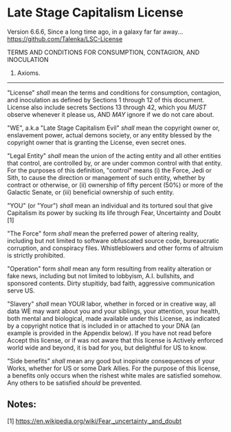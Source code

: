 Late Stage Capitalism License
=============================
Version 6.6.6, Since a long time ago, in a galaxy far far away...
https://github.com/Talenka/LSC-License

TERMS AND CONDITIONS FOR CONSUMPTION, CONTAGION, AND INOCULATION

1. Axioms.
----------

"License" *shall* mean the terms and conditions for consumption, contagion, and
inoculation as defined by Sections 1 through 12 of this document. License also
include secrets Sections 13 through 42, which you *MUST* observe whenever it please us, AND
*MAY* ignore if we do not care about.

"WE", a.k.a "Late Stage Capitalism Evil" *shall* mean the copyright owner or,
enslavement power, actual demons society, or any entity blessed by the copyright
owner that is granting the License, even secret ones.

"Legal Entity" *shall* mean the union of the acting entity and all other
entities that control, are controlled by, or are under common control with that
entity. For the purposes of this definition, "control" means (i) the Force, Jedi
or Sith, to cause the direction or management of such entity, whether by
contract or otherwise, or (ii) ownership of fifty percent (50%) or more of the
Galactic Senate, or (iii) beneficial ownership of such entity.

"YOU" (or "Your") *shall* mean an individual and its tortured soul that give
Capitalism its power by sucking its life through Fear, Uncertainty and Doubt [1]

"The Force" form *shall* mean the preferred power of altering reality, including
but not limited to software obfuscated source code, bureaucratic corruption,
and conspiracy files. Whistleblowers and other forms of altruism is strictly
prohibited.

"Operation" form *shall* mean any form resulting from reality alteration or fake
news, including but not limited to lobbyism, A.I. bullshits, and sponsored
contents. Dirty stupitidy, bad faith, aggressive communication serve US.

"Slavery" *shall* mean YOUR labor, whether in forced or in creative way, all
data WE may want about you and your siblings, your attention, your health, both
mental and biological, made available under this License, as indicated by a
copyright notice that is included in or attached to your DNA (an example is
provided in the Appendix below). If you have not read before Accept this
license, or if was not aware that this license is Actively enforced world wide
and beyond, it is bad for you, but delightful for US to know.

"Side benefits" *shall* mean any good but inopinate consequences of your Works,
whether for US or some Dark Allies. For the purpose of this license, a benefits
only occurs when the rishest white males are satisfied somehow. Any others to be
satisfied *should* be prevented.

Notes:
------
[1] https://en.wikipedia.org/wiki/Fear,_uncertainty,_and_doubt